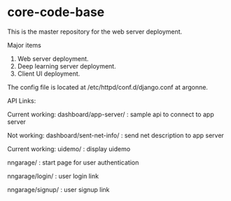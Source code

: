 # core-code-base
This is the master repository for the web server deployment.

Major items

1. Web server deployment.
2. Deep learning server deployment.
3. Client UI deployment.

The config file is located at /etc/httpd/conf.d/django.conf at argonne.

API Links:

Current working: dashboard/app-server/ : sample api to connect to app server

Not working: dashboard/sent-net-info/ : send net description to app server

Current working: uidemo/ : display uidemo

nngarage/ : start page for user authentication

nngarage/login/ : user login link

nngarage/signup/ : user signup link
